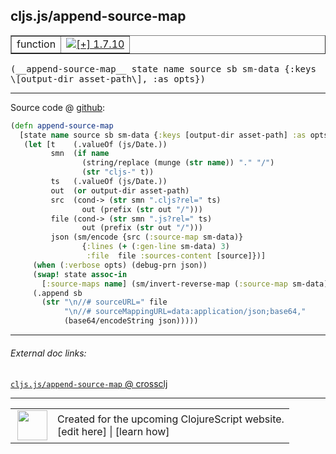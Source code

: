 ## cljs.js/append-source-map



 <table border="1">
<tr>
<td>function</td>
<td><a href="https://github.com/cljsinfo/cljs-api-docs/tree/1.7.10"><img valign="middle" alt="[+] 1.7.10" title="Added in 1.7.10" src="https://img.shields.io/badge/+-1.7.10-lightgrey.svg"></a> </td>
</tr>
</table>


 <samp>
(__append-source-map__ state name source sb sm-data {:keys \[output-dir asset-path\], :as opts})<br>
</samp>

---







Source code @ [github](https://github.com/clojure/clojurescript/blob/r1.7.10/src/main/cljs/cljs/js.cljs#L131-L152):

```clj
(defn append-source-map
  [state name source sb sm-data {:keys [output-dir asset-path] :as opts}]
   (let [t    (.valueOf (js/Date.))
         smn  (if name
                (string/replace (munge (str name)) "." "/")
                (str "cljs-" t))
         ts   (.valueOf (js/Date.))
         out  (or output-dir asset-path)
         src  (cond-> (str smn ".cljs?rel=" ts)
                out (prefix (str out "/")))
         file (cond-> (str smn ".js?rel=" ts)
                out (prefix (str out "/")))
         json (sm/encode {src (:source-map sm-data)}
                {:lines (+ (:gen-line sm-data) 3)
                 :file  file :sources-content [source]})]
     (when (:verbose opts) (debug-prn json))
     (swap! state assoc-in
       [:source-maps name] (sm/invert-reverse-map (:source-map sm-data)))
     (.append sb
       (str "\n//# sourceURL=" file
            "\n//# sourceMappingURL=data:application/json;base64,"
            (base64/encodeString json)))))
```

<!--
Repo - tag - source tree - lines:

 <pre>
clojurescript @ r1.7.10
└── src
    └── main
        └── cljs
            └── cljs
                └── <ins>[js.cljs:131-152](https://github.com/clojure/clojurescript/blob/r1.7.10/src/main/cljs/cljs/js.cljs#L131-L152)</ins>
</pre>

-->

---



###### External doc links:

[`cljs.js/append-source-map` @ crossclj](http://crossclj.info/fun/cljs.js.cljs/append-source-map.html)<br>

---

 <table>
<tr><td>
<img valign="middle" align="right" width="48px" src="http://i.imgur.com/Hi20huC.png">
</td><td>
Created for the upcoming ClojureScript website.<br>
[edit here] | [learn how]
</td></tr></table>

[edit here]:https://github.com/cljsinfo/cljs-api-docs/blob/master/cljsdoc/cljs.js/append-source-map.cljsdoc
[learn how]:https://github.com/cljsinfo/cljs-api-docs/wiki/cljsdoc-files

<!--

This information was too distracting to show to readers, but I'll leave it
commented here since it is helpful to:

- pretty-print the data used to generate this document
- and show how to retrieve that data



The API data for this symbol:

```clj
{:ns "cljs.js",
 :name "append-source-map",
 :type "function",
 :signature ["[state name source sb sm-data {:keys [output-dir asset-path], :as opts}]"],
 :source {:code "(defn append-source-map\n  [state name source sb sm-data {:keys [output-dir asset-path] :as opts}]\n   (let [t    (.valueOf (js/Date.))\n         smn  (if name\n                (string/replace (munge (str name)) \".\" \"/\")\n                (str \"cljs-\" t))\n         ts   (.valueOf (js/Date.))\n         out  (or output-dir asset-path)\n         src  (cond-> (str smn \".cljs?rel=\" ts)\n                out (prefix (str out \"/\")))\n         file (cond-> (str smn \".js?rel=\" ts)\n                out (prefix (str out \"/\")))\n         json (sm/encode {src (:source-map sm-data)}\n                {:lines (+ (:gen-line sm-data) 3)\n                 :file  file :sources-content [source]})]\n     (when (:verbose opts) (debug-prn json))\n     (swap! state assoc-in\n       [:source-maps name] (sm/invert-reverse-map (:source-map sm-data)))\n     (.append sb\n       (str \"\\n//# sourceURL=\" file\n            \"\\n//# sourceMappingURL=data:application/json;base64,\"\n            (base64/encodeString json)))))",
          :title "Source code",
          :repo "clojurescript",
          :tag "r1.7.10",
          :filename "src/main/cljs/cljs/js.cljs",
          :lines [131 152]},
 :full-name "cljs.js/append-source-map",
 :full-name-encode "cljs.js/append-source-map",
 :history [["+" "1.7.10"]]}

```

Retrieve the API data for this symbol:

```clj
;; from Clojure REPL
(require '[clojure.edn :as edn])
(-> (slurp "https://raw.githubusercontent.com/cljsinfo/cljs-api-docs/catalog/cljs-api.edn")
    (edn/read-string)
    (get-in [:symbols "cljs.js/append-source-map"]))
```

-->
